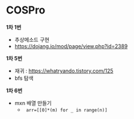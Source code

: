 # COSPro
**1차 1번**
 - 추상메소드 구현
 - https://dojang.io/mod/page/view.php?id=2389

   
**1차 5번**
 - 재귀 :  https://whatryando.tistory.com/125
- bfs 탐색

   
   
**1차 6번**
- mxn 배열 만들기
  - ``` arr=[[0]*(m) for _ in range(n)]```

 
